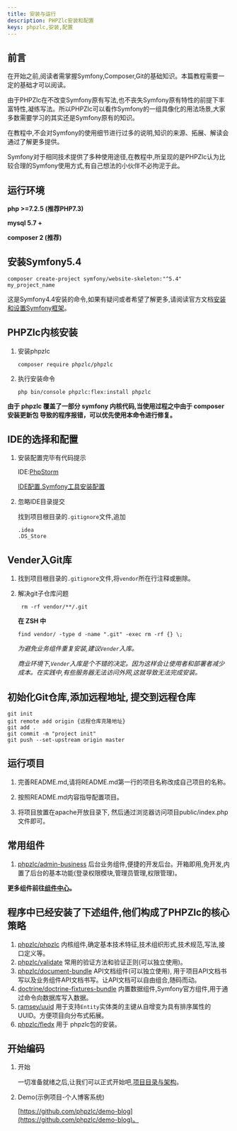 ```yaml
---
title: 安装与运行
description: PHPZlc安装和配置
keys: phpzlc,安装,配置
---
```


## 前言

在开始之前,阅读者需掌握Symfony,Composer,Git的基础知识。本篇教程需要一定的基础才可以阅读。

由于PHPZlc在不改变Symfony原有写法,也不丧失Symfony原有特性的前提下丰富特性,凝练写法。所以PHPZlc可以看作Symfony的一组具像化的用法场景,大家多数需要学习的其实还是Symfony原有的知识。

在教程中,不会对Symfony的使用细节进行过多的说明,知识的来源、拓展、解读会通过了解更多提供。

Symfony对于相同技术提供了多种使用途径,在教程中,所呈现的是PHPZlc认为比较合理的Symfony使用方式,有自己想法的小伙伴不必拘泥于此。

## 运行环境

**php >=7.2.5 (推荐PHP7.3)**

**mysql 5.7 +**

**composer 2 (推荐)**

## 安装Symfony5.4

```shell
composer create-project symfony/website-skeleton:"^5.4" my_project_name
```

这是Symfony4.4安装的命令,如果有疑问或者希望了解更多,请阅读官方文档[安装和设置Symfony框架](https://symfony.com/doc/5.4/setup.html)。

## PHPZlc内核安装

1. 安装phpzlc

   ```shell
   composer require phpzlc/phpzlc
   ```


2. 执行安装命令

   ```shell
   php bin/console phpzlc:flex:install phpzlc
   ```
   
  **由于 phpzlc 覆盖了一部分 symfony 内核代码,当使用过程之中由于 composer安装更新包 导致的程序报错，可以优先使用本命令进行修复。**

## IDE的选择和配置

1. 安装配置完毕有代码提示

    IDE:[PhpStorm](https://www.jetbrains.com/phpstorm/)

    [IDE配置,Symfony工具安装配置](https://www.jetbrains.com/help/phpstorm/symfony-support.html?_ga=2.242917706.978522081.1607327290-133517331.1605767311#enabling-the-symfony-plugin-for)

2. 忽略IDE目录提交

    找到项目根目录的`.gitignore`文件,追加

    ```text
    .idea
    .DS_Store
    ```
   
## Vender入Git库   

1. 找到项目根目录的`.gitignore`文件,将`vendor`所在行注释或删除。

2. 解决git子仓库问题
    
    ```shell
     rm -rf vendor/**/.git
    ```
    **在 ZSH 中**
    
    ```shell
    find vendor/ -type d -name ".git" -exec rm -rf {} \;
    ```
   
    _为避免业务组件重复安装,建议`Vender`入库。_
    
    _商业环境下,`Vender`入库是个不错的决定。因为这样会让使用者和部署者减少成本。在实践中,有些服务器无法访问外网,这就导致无法完成安装。_  

## 初始化Git仓库,添加远程地址, 提交到远程仓库

```shell
git init
git remote add origin {远程仓库克隆地址}
git add .
git commit -m "project init"
git push --set-upstream origin master
```

## 运行项目

1. 完善README.md,请将README.md第一行的项目名称改成自己项目的名称。

2. 按照README.md内容指导配置项目。

3. 将项目放置在apache开放目录下, 然后通过浏览器访问项目public/index.php文件即可。

## 常用组件

1. [phpzlc/admin-business](https://phpzlc.com/doc/module/admin-business) 后台业务组件,便捷的开发后台。开箱即用,免开发,内置了后台的基本功能(登录权限模块,管理员管理,权限管理)。

**更多组件前往[组件中心](/module/)。**

## 程序中已经安装了下述组件,他们构成了PHPZlc的核心策略

1. [phpzlc/phpzlc](https://github.com/phpzlc/phpzlc) 内核组件,确定基本技术特征,技术组织形式,技术规范,写法,接口定义等。
2. [phpzlc/validate](https://github.com/phpzlc/validate) 常用的验证方法和验证正则(可以独立使用)。
3. [phpzlc/document-bundle](https://github.com/phpzlc/document-bundle) API文档组件(可以独立使用), 用于项目API文档书写以及业务组件API文档书写。让API文档可以自由组合,随码而动。
4. [doctrine/doctrine-fixtures-bundle](https://github.com/doctrine/DoctrineFixturesBundle) 内置数据组件,Symfony官方组件,用于通过命令向数据库写入数据。
5. [ramsey/uuid](https://github.com/ramsey/uuid) 用于支持`Entity`实体类的主键从自增变为具有排序属性的UUID。方便项目向分布式拓展。
6. [phpzlc/fledx](https://github.com/phpzlc/flex) 用于 phpzlc包的安装。

## 开始编码

1. 开始

    一切准备就绪之后,让我们可以正式开始吧,[项目目录与架构](/phpzlc/skeleton.markdown)。

2. Demo(示例项目-个人博客系统)

    [https://github.com/phpzlc/demo-blog](https://github.com/phpzlc/demo-blog)。
